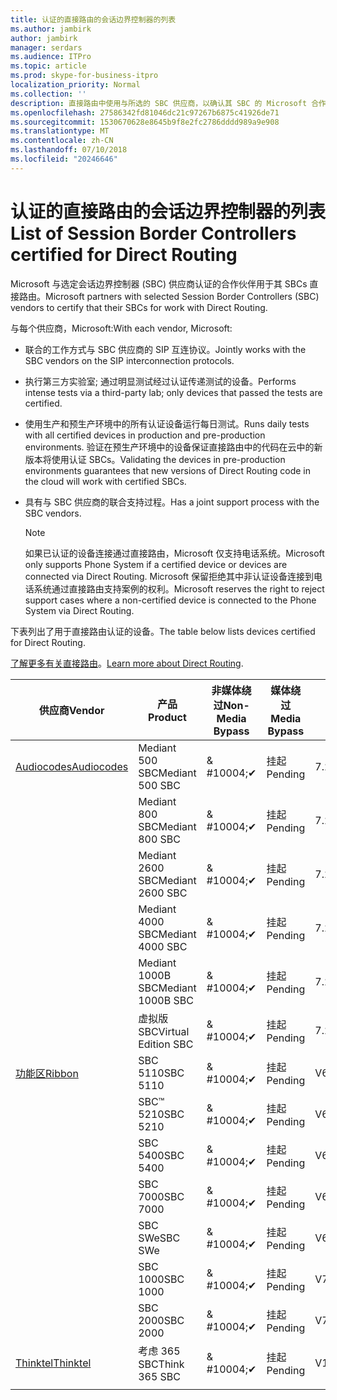 ```yaml
---
title: 认证的直接路由的会话边界控制器的列表
ms.author: jambirk
author: jambirk
manager: serdars
ms.audience: ITPro
ms.topic: article
ms.prod: skype-for-business-itpro
localization_priority: Normal
ms.collection: ''
description: 直接路由中使用与所选的 SBC 供应商，以确认其 SBC 的 Microsoft 合作伙伴。
ms.openlocfilehash: 27586342fd81046dc21c97267b6875c41926de71
ms.sourcegitcommit: 1530670628e8645b9f8e2fc2786dddd989a9e908
ms.translationtype: MT
ms.contentlocale: zh-CN
ms.lasthandoff: 07/10/2018
ms.locfileid: "20246646"
---
```

# <a name="list-of-session-border-controllers-certified-for-direct-routing"></a><span data-ttu-id="5d5b9-103">认证的直接路由的会话边界控制器的列表</span><span class="sxs-lookup"><span data-stu-id="5d5b9-103">List of Session Border Controllers certified for Direct Routing</span></span>

<span data-ttu-id="5d5b9-104">Microsoft 与选定会话边界控制器 (SBC) 供应商认证的合作伙伴用于其 SBCs 直接路由。</span><span class="sxs-lookup"><span data-stu-id="5d5b9-104">Microsoft partners with selected Session Border Controllers (SBC) vendors to certify that their SBCs for work with Direct Routing.</span></span> 

<span data-ttu-id="5d5b9-105">与每个供应商，Microsoft:</span><span class="sxs-lookup"><span data-stu-id="5d5b9-105">With each vendor, Microsoft:</span></span> 

- <span data-ttu-id="5d5b9-106">联合的工作方式与 SBC 供应商的 SIP 互连协议。</span><span class="sxs-lookup"><span data-stu-id="5d5b9-106">Jointly works with the SBC vendors on the SIP interconnection protocols.</span></span>
- <span data-ttu-id="5d5b9-107">执行第三方实验室; 通过明显测试经过认证传递测试的设备。</span><span class="sxs-lookup"><span data-stu-id="5d5b9-107">Performs intense tests via a third-party lab; only devices that passed the tests are certified.</span></span> 
- <span data-ttu-id="5d5b9-108">使用生产和预生产环境中的所有认证设备运行每日测试。</span><span class="sxs-lookup"><span data-stu-id="5d5b9-108">Runs daily tests with all certified devices in production and pre-production environments.</span></span> <span data-ttu-id="5d5b9-109">验证在预生产环境中的设备保证直接路由中的代码在云中的新版本将使用认证 SBCs。</span><span class="sxs-lookup"><span data-stu-id="5d5b9-109">Validating the devices in pre-production environments guarantees that new versions of Direct Routing code in the cloud will work with certified SBCs.</span></span> 
- <span data-ttu-id="5d5b9-110">具有与 SBC 供应商的联合支持过程。</span><span class="sxs-lookup"><span data-stu-id="5d5b9-110">Has a joint support process with the SBC vendors.</span></span>
 

  > [!NOTE]
  > <span data-ttu-id="5d5b9-111">如果已认证的设备连接通过直接路由，Microsoft 仅支持电话系统。</span><span class="sxs-lookup"><span data-stu-id="5d5b9-111">Microsoft only supports Phone System if a certified device or devices are connected via Direct Routing.</span></span> <span data-ttu-id="5d5b9-112">Microsoft 保留拒绝其中非认证设备连接到电话系统通过直接路由支持案例的权利。</span><span class="sxs-lookup"><span data-stu-id="5d5b9-112">Microsoft reserves the right to reject support cases where a non-certified device is connected to the Phone System via Direct Routing.</span></span> 

<span data-ttu-id="5d5b9-113">下表列出了用于直接路由认证的设备。</span><span class="sxs-lookup"><span data-stu-id="5d5b9-113">The table below lists devices certified for Direct Routing.</span></span> 

<span data-ttu-id="5d5b9-114">[了解更多有关直接路由](https://aka.ms/dr)。</span><span class="sxs-lookup"><span data-stu-id="5d5b9-114">[Learn more about Direct Routing](https://aka.ms/dr).</span></span> 


|<span data-ttu-id="5d5b9-115">供应商</span><span class="sxs-lookup"><span data-stu-id="5d5b9-115">Vendor</span></span>  |<span data-ttu-id="5d5b9-116">产品</span><span class="sxs-lookup"><span data-stu-id="5d5b9-116">Product</span></span>  |<span data-ttu-id="5d5b9-117">非媒体绕过</span><span class="sxs-lookup"><span data-stu-id="5d5b9-117">Non-Media Bypass</span></span>  |<span data-ttu-id="5d5b9-118">媒体绕过</span><span class="sxs-lookup"><span data-stu-id="5d5b9-118">Media Bypass</span></span>  |<span data-ttu-id="5d5b9-119">软件版本</span><span class="sxs-lookup"><span data-stu-id="5d5b9-119">Software Version</span></span>|
|---------|---------|---------|---------|---------|
|[<span data-ttu-id="5d5b9-120">Audiocodes</span><span class="sxs-lookup"><span data-stu-id="5d5b9-120">Audiocodes</span></span>](https://www.audiocodes.com/solutions-products/products/products-for-microsoft-365/sbcs-media-gateways)    |   <span data-ttu-id="5d5b9-121">Mediant 500 SBC</span><span class="sxs-lookup"><span data-stu-id="5d5b9-121">Mediant 500 SBC</span></span>       |    <span data-ttu-id="5d5b9-122">& #10004;</span><span class="sxs-lookup"><span data-stu-id="5d5b9-122">&#10004;</span></span>     |    <span data-ttu-id="5d5b9-123">挂起</span><span class="sxs-lookup"><span data-stu-id="5d5b9-123">Pending</span></span>      |     <span data-ttu-id="5d5b9-124">7.20A.200.055</span><span class="sxs-lookup"><span data-stu-id="5d5b9-124">7.20A.200.055</span></span>     |
|  |   <span data-ttu-id="5d5b9-125">Mediant 800 SBC</span><span class="sxs-lookup"><span data-stu-id="5d5b9-125">Mediant 800 SBC</span></span>       |    <span data-ttu-id="5d5b9-126">& #10004;</span><span class="sxs-lookup"><span data-stu-id="5d5b9-126">&#10004;</span></span>      |     <span data-ttu-id="5d5b9-127">挂起</span><span class="sxs-lookup"><span data-stu-id="5d5b9-127">Pending</span></span>    |      <span data-ttu-id="5d5b9-128">7.20A.200.055</span><span class="sxs-lookup"><span data-stu-id="5d5b9-128">7.20A.200.055</span></span>    |
|     |      <span data-ttu-id="5d5b9-129">Mediant 2600 SBC</span><span class="sxs-lookup"><span data-stu-id="5d5b9-129">Mediant 2600 SBC</span></span>    |     <span data-ttu-id="5d5b9-130">& #10004;</span><span class="sxs-lookup"><span data-stu-id="5d5b9-130">&#10004;</span></span>     |    <span data-ttu-id="5d5b9-131">挂起</span><span class="sxs-lookup"><span data-stu-id="5d5b9-131">Pending</span></span>     |    <span data-ttu-id="5d5b9-132">7.20A.200.055</span><span class="sxs-lookup"><span data-stu-id="5d5b9-132">7.20A.200.055</span></span>      |
|     |   <span data-ttu-id="5d5b9-133">Mediant 4000 SBC</span><span class="sxs-lookup"><span data-stu-id="5d5b9-133">Mediant 4000 SBC</span></span>       |     <span data-ttu-id="5d5b9-134">& #10004;</span><span class="sxs-lookup"><span data-stu-id="5d5b9-134">&#10004;</span></span>     |    <span data-ttu-id="5d5b9-135">挂起</span><span class="sxs-lookup"><span data-stu-id="5d5b9-135">Pending</span></span>     |    <span data-ttu-id="5d5b9-136">7.20A.200.055</span><span class="sxs-lookup"><span data-stu-id="5d5b9-136">7.20A.200.055</span></span>      |
|     |    <span data-ttu-id="5d5b9-137">Mediant 1000B SBC</span><span class="sxs-lookup"><span data-stu-id="5d5b9-137">Mediant 1000B  SBC</span></span>   |    <span data-ttu-id="5d5b9-138">& #10004;</span><span class="sxs-lookup"><span data-stu-id="5d5b9-138">&#10004;</span></span>      |  <span data-ttu-id="5d5b9-139">挂起</span><span class="sxs-lookup"><span data-stu-id="5d5b9-139">Pending</span></span>       |    <span data-ttu-id="5d5b9-140">7.20A.200.055</span><span class="sxs-lookup"><span data-stu-id="5d5b9-140">7.20A.200.055</span></span>   |
|     |   <span data-ttu-id="5d5b9-141">虚拟版 SBC</span><span class="sxs-lookup"><span data-stu-id="5d5b9-141">Virtual Edition SBC</span></span>    |   <span data-ttu-id="5d5b9-142">& #10004;</span><span class="sxs-lookup"><span data-stu-id="5d5b9-142">&#10004;</span></span>   |<span data-ttu-id="5d5b9-143">挂起</span><span class="sxs-lookup"><span data-stu-id="5d5b9-143">Pending</span></span>         |     <span data-ttu-id="5d5b9-144">7.20A.200.055</span><span class="sxs-lookup"><span data-stu-id="5d5b9-144">7.20A.200.055</span></span>     |
|[<span data-ttu-id="5d5b9-145">功能区</span><span class="sxs-lookup"><span data-stu-id="5d5b9-145">Ribbon</span></span>](https://ribboncommunications.com/solutions/enterprise-solutions/microsoft-skype-business)     | <span data-ttu-id="5d5b9-146">SBC 5110</span><span class="sxs-lookup"><span data-stu-id="5d5b9-146">SBC 5110</span></span>    |    <span data-ttu-id="5d5b9-147">& #10004;</span><span class="sxs-lookup"><span data-stu-id="5d5b9-147">&#10004;</span></span>      |   <span data-ttu-id="5d5b9-148">挂起</span><span class="sxs-lookup"><span data-stu-id="5d5b9-148">Pending</span></span>      |     <span data-ttu-id="5d5b9-149">V6.2</span><span class="sxs-lookup"><span data-stu-id="5d5b9-149">V6.2</span></span>     |
|     |<span data-ttu-id="5d5b9-150">SBC™ 5210</span><span class="sxs-lookup"><span data-stu-id="5d5b9-150">SBC 5210</span></span>     |     <span data-ttu-id="5d5b9-151">& #10004;</span><span class="sxs-lookup"><span data-stu-id="5d5b9-151">&#10004;</span></span>     |    <span data-ttu-id="5d5b9-152">挂起</span><span class="sxs-lookup"><span data-stu-id="5d5b9-152">Pending</span></span>     |    <span data-ttu-id="5d5b9-153">V6.2</span><span class="sxs-lookup"><span data-stu-id="5d5b9-153">V6.2</span></span>      |
|     | <span data-ttu-id="5d5b9-154">SBC 5400</span><span class="sxs-lookup"><span data-stu-id="5d5b9-154">SBC 5400</span></span>     |    <span data-ttu-id="5d5b9-155">& #10004;</span><span class="sxs-lookup"><span data-stu-id="5d5b9-155">&#10004;</span></span>  |    <span data-ttu-id="5d5b9-156">挂起</span><span class="sxs-lookup"><span data-stu-id="5d5b9-156">Pending</span></span>     |   <span data-ttu-id="5d5b9-157">V6.2</span><span class="sxs-lookup"><span data-stu-id="5d5b9-157">V6.2</span></span>    |
|     |<span data-ttu-id="5d5b9-158">SBC 7000</span><span class="sxs-lookup"><span data-stu-id="5d5b9-158">SBC 7000</span></span>     |     <span data-ttu-id="5d5b9-159">& #10004;</span><span class="sxs-lookup"><span data-stu-id="5d5b9-159">&#10004;</span></span>  |    <span data-ttu-id="5d5b9-160">挂起</span><span class="sxs-lookup"><span data-stu-id="5d5b9-160">Pending</span></span>     |    <span data-ttu-id="5d5b9-161">V6.2</span><span class="sxs-lookup"><span data-stu-id="5d5b9-161">V6.2</span></span>      |
|     | <span data-ttu-id="5d5b9-162">SBC SWe</span><span class="sxs-lookup"><span data-stu-id="5d5b9-162">SBC SWe</span></span>  |   <span data-ttu-id="5d5b9-163">& #10004;</span><span class="sxs-lookup"><span data-stu-id="5d5b9-163">&#10004;</span></span>    |    <span data-ttu-id="5d5b9-164">挂起</span><span class="sxs-lookup"><span data-stu-id="5d5b9-164">Pending</span></span>     |    <span data-ttu-id="5d5b9-165">V6.2</span><span class="sxs-lookup"><span data-stu-id="5d5b9-165">V6.2</span></span>      |
|     |<span data-ttu-id="5d5b9-166">SBC 1000</span><span class="sxs-lookup"><span data-stu-id="5d5b9-166">SBC 1000</span></span>   |     <span data-ttu-id="5d5b9-167">& #10004;</span><span class="sxs-lookup"><span data-stu-id="5d5b9-167">&#10004;</span></span>   |     <span data-ttu-id="5d5b9-168">挂起</span><span class="sxs-lookup"><span data-stu-id="5d5b9-168">Pending</span></span>    |    <span data-ttu-id="5d5b9-169">V7.0.2</span><span class="sxs-lookup"><span data-stu-id="5d5b9-169">V7.0.2</span></span>   |<span data-ttu-id="5d5b9-170">& #10004;</span><span class="sxs-lookup"><span data-stu-id="5d5b9-170">&#10004;</span></span> 
|     | <span data-ttu-id="5d5b9-171">SBC 2000</span><span class="sxs-lookup"><span data-stu-id="5d5b9-171">SBC 2000</span></span>    |     <span data-ttu-id="5d5b9-172">& #10004;</span><span class="sxs-lookup"><span data-stu-id="5d5b9-172">&#10004;</span></span>   |    <span data-ttu-id="5d5b9-173">挂起</span><span class="sxs-lookup"><span data-stu-id="5d5b9-173">Pending</span></span>     |    <span data-ttu-id="5d5b9-174">V7.0.2</span><span class="sxs-lookup"><span data-stu-id="5d5b9-174">V7.0.2</span></span>      |
|[<span data-ttu-id="5d5b9-175">Thinktel</span><span class="sxs-lookup"><span data-stu-id="5d5b9-175">Thinktel</span></span>](https://www.thinktel.ca/services/think-365/think-365-overview/)     |    <span data-ttu-id="5d5b9-176">考虑 365 SBC</span><span class="sxs-lookup"><span data-stu-id="5d5b9-176">Think 365 SBC</span></span>      |  <span data-ttu-id="5d5b9-177">& #10004;</span><span class="sxs-lookup"><span data-stu-id="5d5b9-177">&#10004;</span></span>       |    <span data-ttu-id="5d5b9-178">挂起</span><span class="sxs-lookup"><span data-stu-id="5d5b9-178">Pending</span></span>     |   <span data-ttu-id="5d5b9-179">V1.4</span><span class="sxs-lookup"><span data-stu-id="5d5b9-179">V1.4</span></span>       |
|     |         |         |         |         |
